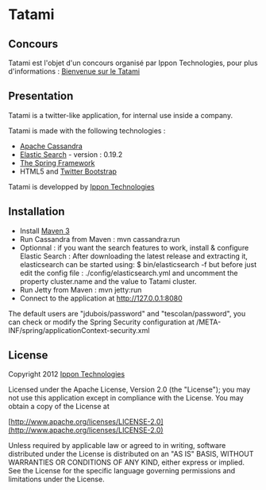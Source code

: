 Tatami
================

Concours
--------
Tatami est l'objet d'un concours organisé par Ippon Technologies, pour plus d'informations :
[Bienvenue sur le Tatami](http://blog.ippon.fr/2012/03/19/bienvenue-sur-le-tatami-ippon-lance-un-grand-concours-de-code-pour-devoxx-france/)

Presentation
------------------

Tatami is a twitter-like application, for internal use inside a company.

Tatami is made with the following technologies :

- [Apache Cassandra](http://cassandra.apache.org/)
- [Elastic Search](http://www.elasticsearch.org/) - version : 0.19.2
- [The Spring Framework](http://www.springsource.org/)
- HTML5 and [Twitter Bootstrap](http://twitter.github.com/bootstrap/)

Tatami is developped by [Ippon Technologies](http://www.ippon.fr)

Installation
------------

- Install [Maven 3](http://maven.apache.org/)
- Run Cassandra from Maven : mvn cassandra:run
- Optionnal : if you want the search features to work, install & configure Elastic Search : After downloading the latest release and extracting it, elasticsearch can be started using: $ bin/elasticsearch -f but before just edit the config file : ./config/elasticsearch.yml and uncomment the property cluster.name and the value to Tatami cluster.
- Run Jetty from Maven : mvn jetty:run
- Connect to the application at http://127.0.0.1:8080

The default users are "jdubois/password" and "tescolan/password", you can check or modify the
Spring Security configuration at /META-INF/spring/applicationContext-security.xml

License
-------

Copyright 2012 [Ippon Technologies](http://www.ippon.fr)

Licensed under the Apache License, Version 2.0 (the "License");
you may not use this application except in compliance with the License.
You may obtain a copy of the License at

[http://www.apache.org/licenses/LICENSE-2.0](http://www.apache.org/licenses/LICENSE-2.0)

Unless required by applicable law or agreed to in writing, software
distributed under the License is distributed on an "AS IS" BASIS,
WITHOUT WARRANTIES OR CONDITIONS OF ANY KIND, either express or implied.
See the License for the specific language governing permissions and
limitations under the License.